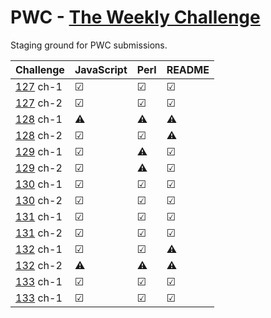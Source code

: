 # PWC - [The Weekly Challenge]

Staging ground for PWC submissions.

Challenge  | JavaScript | Perl     | README
---------- | ---------- | -------- | ------
[127] ch-1 | &#9745;    | &#9745;  | &#9745;
[127] ch-2 | &#9745;    | &#9745;  | &#9745;
[128] ch-1 | &#9888;    | &#9888;  | &#9888;
[128] ch-2 | &#9745;    | &#9745;  | &#9888;
[129] ch-1 | &#9745;    | &#9888;  | &#9745;
[129] ch-2 | &#9745;    | &#9888;  | &#9745;
[130] ch-1 | &#9745;    | &#9745;  | &#9745;
[130] ch-2 | &#9745;    | &#9745;  | &#9745;
[131] ch-1 | &#9745;    | &#9745;  | &#9745;
[131] ch-2 | &#9745;    | &#9745;  | &#9745;
[132] ch-1 | &#9745;    | &#9745;  | &#9888;
[132] ch-2 | &#9888;    | &#9888;  | &#9888;
[133] ch-1 | &#9745;    | &#9745;  | &#9745;
[133] ch-1 | &#9745;    | &#9745;  | &#9745;

[The Weekly Challenge]: https://theweeklychallenge.org/
[127]: https://theweeklychallenge.org/blog/perl-weekly-challenge-127/
[128]: https://theweeklychallenge.org/blog/perl-weekly-challenge-128/
[129]: https://theweeklychallenge.org/blog/perl-weekly-challenge-129/
[130]: https://theweeklychallenge.org/blog/perl-weekly-challenge-130/
[131]: https://theweeklychallenge.org/blog/perl-weekly-challenge-131/
[132]: https://theweeklychallenge.org/blog/perl-weekly-challenge-132/
[133]: https://theweeklychallenge.org/blog/perl-weekly-challenge-133/
